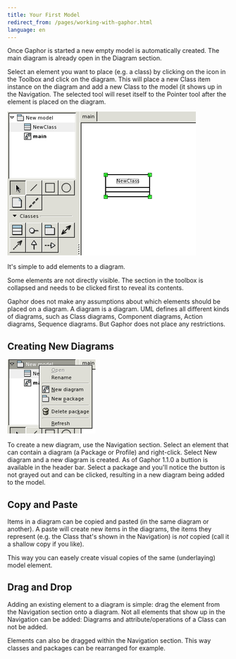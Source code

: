 ```yaml
---
title: Your First Model
redirect_from: /pages/working-with-gaphor.html
language: en
---
```


Once Gaphor is started a new empty model is automatically created. The
main diagram is already open in the Diagram section.

Select an element you want to place (e.g. a class) by clicking on the icon in
the Toolbox and click on the diagram. This will place a new Class item instance
on the diagram and add a new Class to the model (it shows up in the Navigation.
The selected tool will reset itself to the Pointer tool after the element is placed
on the diagram.

![image](/images/oneclass.png)

It's simple to add elements to a diagram.

Some elements are not directly visible. The section in the toolbox is
collapsed and needs to be clicked first to reveal its contents.

Gaphor does not make any assumptions about which elements should be
placed on a diagram. A diagram is a diagram. UML defines all different
kinds of diagrams, such as Class diagrams, Component diagrams, Action
diagrams, Sequence diagrams. But Gaphor does not place any restrictions.

## Creating New Diagrams

![image](/images/navpopup.png)

To create a new diagram, use the Navigation section. Select an element that can
contain a diagram (a Package or Profile) and right-click. Select New diagram
and a new diagram is created. As of Gaphor 1.1.0 a buttion is available in the
header bar. Select a package and you'll notice the button is not grayed out and
can be clicked, resulting in a new diagram being added to the model.

## Copy and Paste

Items in a diagram can be copied and pasted (in the same diagram or
another). A paste will create new items in the diagrams, the items they
represent (e.g. the Class that's shown in the Navigation) is *not*
copied (call it a shallow copy if you like).

This way you can easely create visual copies of the same (underlaying) model element.

## Drag and Drop

Adding an existing element to a diagram is simple: drag the element from
the Navigation section onto a diagram. Not all elements that show up in
the Navigation can be added: Diagrams and attribute/operations of a
Class can not be added.

Elements can also be dragged within the Navigation section. This way
classes and packages can be rearranged for example.

